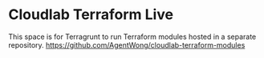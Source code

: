 # Cloudlab Terraform Live
This space is for Terragrunt to run Terraform modules hosted in a separate repository.
https://github.com/AgentWong/cloudlab-terraform-modules